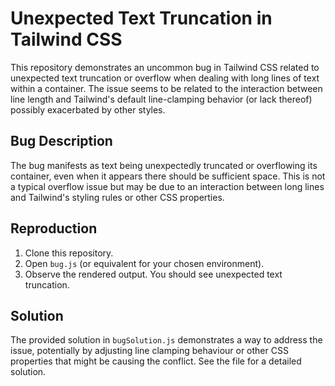 # Unexpected Text Truncation in Tailwind CSS

This repository demonstrates an uncommon bug in Tailwind CSS related to unexpected text truncation or overflow when dealing with long lines of text within a container.  The issue seems to be related to the interaction between line length and Tailwind's default line-clamping behavior (or lack thereof) possibly exacerbated by other styles.

## Bug Description

The bug manifests as text being unexpectedly truncated or overflowing its container, even when it appears there should be sufficient space. This is not a typical overflow issue but may be due to an interaction between long lines and Tailwind's styling rules or other CSS properties.

## Reproduction

1. Clone this repository.
2. Open `bug.js` (or equivalent for your chosen environment).
3. Observe the rendered output. You should see unexpected text truncation.

## Solution

The provided solution in `bugSolution.js` demonstrates a way to address the issue, potentially by adjusting line clamping behaviour or other CSS properties that might be causing the conflict. See the file for a detailed solution.